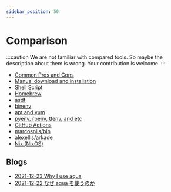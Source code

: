 ```yaml
---
sidebar_position: 50
---
```


# Comparison

:::caution
We are not familiar with compared tools.
So maybe the description about them is wrong.
Your contribution is welcome.
:::

* [Common Pros and Cons](common.md)
* [Manual download and installation](manual.md)
* [Shell Script](shell-script.md)
* [Homebrew](homebrew.md)
* [asdf](asdf.md)
* [binenv](binenv.md)
* [apt and yum](apt-yum.md)
* [pyenv, rbenv, tfenv, and etc](pyenv-rbenv-tfenv.md)
* [GitHub Actions](github-actions.md)
* [marcosnils/bin](marcosnils-bin.md)
* [alexellis/arkade](arkade.md)
* [Nix (NixOS)](nixos.md)

## Blogs

* [2021-12-23 Why I use aqua](https://dev.to/suzukishunsuke/why-i-use-aqua-230)
* [2021-12-22 なぜ aqua を使うのか](https://zenn.dev/shunsuke_suzuki/articles/why-should-you-use-aqua)
